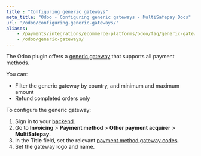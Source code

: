 ```yaml
---
title : "Configuring generic gateways"
meta_title: "Odoo - Configuring generic gateways - MultiSafepay Docs"
url: '/odoo/configuring-generic-gateways/'
aliases:
    - /payments/integrations/ecommerce-platforms/odoo/faq/generic-gateways/
    - /odoo/generic-gateways/
---
```

The Odoo plugin offers a [generic gateway](/developer/generic-gateways/) that supports all payment methods. 

You can:

- Filter the generic gateway by country, and minimum and maximum amount
- Refund completed orders only

To configure the generic gateway:

1. Sign in to your [backend](/glossaries/multisafepay-glossary/#backend). 
2. Go to **Invoicing** > **Payment method** > **Other payment acquirer** > **MultiSafepay**.
3. In the **Title** field, set the relevant [payment method gateway codes](/integrations/gateway-codes). 
4. Set the gateway logo and name.

